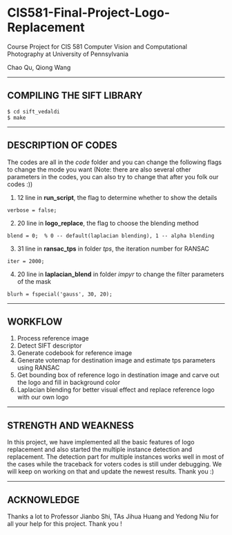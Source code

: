 CIS581-Final-Project-Logo-Replacement
=====================================

Course Project for CIS 581 Computer Vision and Computational Photography at University of Pennsylvania

Chao Qu, Qiong Wang

---
COMPILING THE SIFT LIBRARY
---
```
$ cd sift_vedaldi
$ make
```
---
DESCRIPTION OF CODES
---
The codes are all in the *code* folder and you can change the following flags to change the mode you want (Note: there are also several other parameters in the codes, you can also try to change that after you folk our codes :))

1. 12 line in **run_script**, the flag to determine whether to show the details
```
verbose = false;
```

2. 20 line in **logo_replace**, the flag to choose the blending method
```
blend = 0;  % 0 -- default(laplacian blending), 1 -- alpha blending
```

3. 31 line in **ransac_tps** in folder *tps*, the iteration number for RANSAC
```
iter = 2000;
```

4. 20 line in **laplacian_blend** in folder *impyr* to change the filter parameters of the mask
```
blurh = fspecial('gauss', 30, 20);
```

---
WORKFLOW
---
1. Process reference image
2. Detect SIFT descriptor
3. Generate codebook for reference image
4. Generate votemap for destination image and estimate tps parameters using RANSAC
5. Get bounding box of reference logo in destination image and carve out the logo and fill in background color
6. Laplacian blending for better visual effect and replace reference logo with our own logo

---
STRENGTH AND WEAKNESS
---
In this project, we have implemented all the basic features of logo replacement and also started the multiple instance detection and replacement. The detection part for multiple instances works well in most of the cases while the traceback for voters codes is still under debugging. We will keep on working on that and update the newest results. Thank you :)

---
ACKNOWLEDGE
---
Thanks a lot to Professor Jianbo Shi, TAs Jihua Huang and Yedong Niu for all your help for this project. Thank you !
